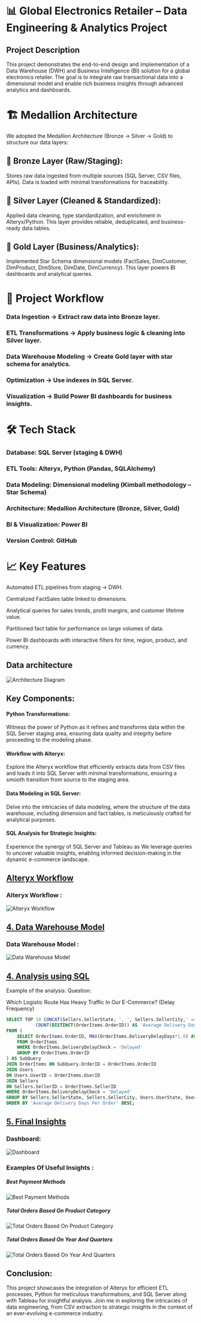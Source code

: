 # 📊 Global Electronics Retailer – Data Engineering & Analytics Project
## Project Description
This project demonstrates the end-to-end design and implementation of a Data Warehouse (DWH) and Business Intelligence (BI) solution for a global electronics retailer. The goal is to integrate raw transactional data into a dimensional model and enable rich business insights through advanced analytics and dashboards.
# 🏗️ Medallion Architecture

We adopted the Medallion Architecture (Bronze → Silver → Gold) to structure our data layers:

## 🔹 Bronze Layer (Raw/Staging):
Stores raw data ingested from multiple sources (SQL Server, CSV files, APIs). Data is loaded with minimal transformations for traceability.

## 🔹 Silver Layer (Cleaned & Standardized):
Applied data cleaning, type standardization, and enrichment in Alteryx/Python. This layer provides reliable, deduplicated, and business-ready data tables.

## 🔹 Gold Layer (Business/Analytics):
Implemented Star Schema dimensional models (FactSales, DimCustomer, DimProduct, DimStore, DimDate, DimCurrency). This layer powers BI dashboards and analytical queries.
# 🚀 Project Workflow

### Data Ingestion → Extract raw data into Bronze layer.

### ETL Transformations → Apply business logic & cleaning into Silver layer.

### Data Warehouse Modeling → Create Gold layer with star schema for analytics.

### Optimization → Use indexes in SQL Server.

### Visualization → Build Power BI dashboards for business insights.

# 🛠️ Tech Stack

### Database: SQL Server (staging & DWH)

### ETL Tools: Alteryx, Python (Pandas, SQLAlchemy)

### Data Modeling: Dimensional modeling (Kimball methodology – Star Schema)

### Architecture: Medallion Architecture (Bronze, Silver, Gold)

### BI & Visualization: Power BI

### Version Control: GitHub
# 📈 Key Features

Automated ETL pipelines from staging → DWH.

Centralized FactSales table linked to dimensions.

Analytical queries for sales trends, profit margins, and customer lifetime value.

Partitioned fact table for performance on large volumes of data.

Power BI dashboards with interactive filters for time, region, product, and currency.

## Data architecture
![Architecture Diagram](https://github.com/ElSayed-Fathi/ElectronicsRetailDWH/blob/main/Docs/Data%20Warehouse%20Architecture.drawio.png)
## Key Components:

#### Python Transformations:
Witness the power of Python as it refines and transforms data within the SQL Server staging area, ensuring data quality and integrity before proceeding to the modeling phase.

#### Workflow with Alteryx:
Explore the Alteryx workflow that efficiently extracts data from CSV files and loads it into SQL Server with minimal transformations, ensuring a smooth transition from source to the staging area.

#### Data Modeling in SQL Server:
Delve into the intricacies of data modeling, where the structure of the data warehouse, including dimension and fact tables, is meticulously crafted for analytical purposes.

#### SQL Analysis for Strategic Insights:
Experience the synergy of SQL Server and Tableau as We leverage queries to uncover valuable insights, enabling informed decision-making in the dynamic e-commerce landscape.


## [Alteryx Workflow ](https://github.com/ElSayed-Fathi/ElectronicsRetailDWH/blob/main/2.%20ETL%20Pipeline/WorkFlow.png)

###  Alteryx Workflow :
![Alteryx Workflow](https://github.com/ElSayed-Fathi/ElectronicsRetailDWH/blob/main/2.%20ETL%20Pipeline/WorkFlow.png)

## [4. Data Warehouse Model ](https://github.com/ElSayed-Fathi/Data-Engineering-project-for-E-Commerce/tree/cc7b833140ddde630aa206cfcacba4e7d713dc18/5%20Data%20Warehouse%20Dimensional%20Model%20and%20Code)

###  Data Warehouse Model :
![Data Warehouse Model](Data_Warehouse_Diagram_11_light.png)

## [4. Analysis using SQL](https://github.com/ElSayed-Fathi/Data-Engineering-project-for-E-Commerce/tree/1e6ea70c5581a9dd6c38f746ea4f135d3c794e44/6%20SQL%20Analytical%20Queries)

Example of the analysis:
Question: 

Which Logistic Route Has Heavy Traffic In Our E-Commerce? (Delay Frequency)

```sql
SELECT TOP 10 CONCAT(Sellers.SellerState, ', ', Sellers.SellerCity,' ==>> ', Users.UserState, ', ', Users.UserCity) 'Logistic Route', AVG(SubQuery.MaxDeliveryDelayDays) / 
           COUNT(DISTINCT(OrderItems.OrderID)) AS 'Average Delivery Days Per Order'
FROM (
    SELECT OrderItems.OrderID, MAX(OrderItems.DeliveryDelayDays*1.0) AS MaxDeliveryDelayDays
    FROM OrderItems
	WHERE OrderItems.DeliveryDelayCheck = 'Delayed'
    GROUP BY OrderItems.OrderID
) AS SubQuery
JOIN OrderItems ON SubQuery.OrderID = OrderItems.OrderID
JOIN Users
ON Users.UserID = OrderItems.UserID
JOIN Sellers
ON Sellers.SellerID = OrderItems.SellerID
WHERE OrderItems.DeliveryDelayCheck = 'Delayed'
GROUP BY Sellers.SellerState, Sellers.SellerCity, Users.UserState, Users.UserCity
ORDER BY 'Average Delivery Days Per Order' DESC;
```
## [5. Final Insights](https://github.com/ElSayed-Fathi/Data-Engineering-project-for-E-Commerce/tree/6b65b53ece3c6922144ba7813b2b991c14dde1ea/7%20Data%20Visualization%20Using%20Tableau)

### Dashboard:
![Dashboard](https://github.com/ElSayed-Fathi/Data-Engineering-project-for-E-Commerce/blob/6b65b53ece3c6922144ba7813b2b991c14dde1ea/7%20Data%20Visualization%20Using%20Tableau/Dashboard_1.png)

### Examples Of Useful Insights : 

##### Best Payment Methods 
![Best Payment Methods](https://github.com/ElSayed-Fathi/Data-Engineering-project-for-E-Commerce/blob/6b65b53ece3c6922144ba7813b2b991c14dde1ea/7%20Data%20Visualization%20Using%20Tableau/Best_Payment_Method.png)

##### Total Orders Based On Product Category 
![Total Orders Based On Product Category](https://github.com/ElSayed-Fathi/Data-Engineering-project-for-E-Commerce/blob/91afb2b76442a9e7325dcbc40609e71e5217fa42/7%20Data%20Visualization%20Using%20Tableau/Best_Selling_Category.PNG)

##### Total Orders Based On Year And Quarters  
![Total Orders Based On Year And Quarters](https://github.com/ElSayed-Fathi/Data-Engineering-project-for-E-Commerce/blob/91afb2b76442a9e7325dcbc40609e71e5217fa42/7%20Data%20Visualization%20Using%20Tableau/Total_Order_By_year_and_Quarters.png)



## Conclusion:

This project showcases the integration of Alteryx for efficient ETL processes, Python for meticulous transformations, and SQL Server along with Tableau for insightful analysis. Join me in exploring the intricacies of data engineering, from CSV extraction to strategic insights in the context of an ever-evolving e-commerce industry.
